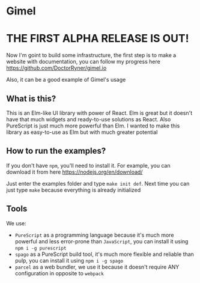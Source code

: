 # Gimel

# THE FIRST ALPHA RELEASE IS OUT!
Now I'm goint to build some infrastructure, the first step is to make a website with documentation, you can follow my progress here https://github.com/DoctorRyner/gimel.io

Also, it can be a good example of Gimel's usage

## What is this?

This is an Elm-like UI library with power of React. Elm is great but it doesn't have that much widgets and ready-to-use solutions as React. Also PureScript is just much more powerful than Elm. I wanted to make this library as easy-to-use as Elm but with much greater potential

## How to run the examples?

If you don't have `npm`, you'll need to install it. For example, you can download it from here https://nodejs.org/en/download/

Just enter the examples folder and type `make init def`. Next time you can just type `make` because everything is already initialized

## Tools

We use:
* `PureScript` as a programming language because it's much more powerful and less error-prone than `JavaScript`, you can install it using `npm i -g purescript`
* `spago` as a PureScript build tool, it's much more flexible and reliable than pulp, you can install it using `npm i -g spago`
* `parcel` as a web bundler, we use it because it doesn't require ANY configuration in opposite to `webpack`
